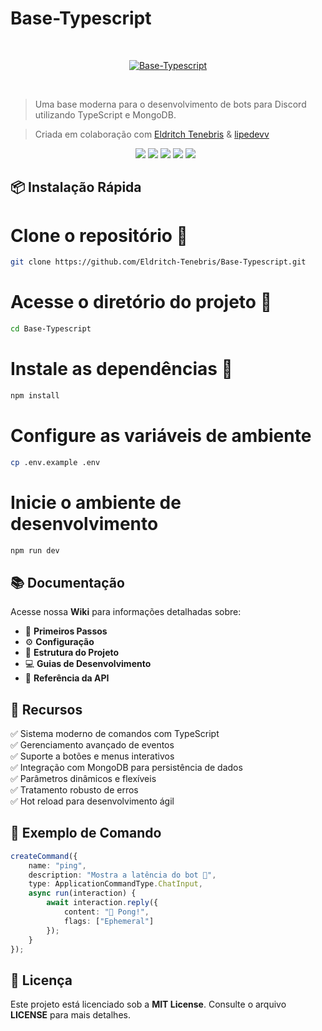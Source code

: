# Base-Typescript

<br />
<p align="center">
<a href="https://discord.com/users/1226297864796246016" target="_blank">
  <img src="https://i.imgur.com/13PduII.png" alt="Base-Typescript">
</a>
</p>
<br />

> Uma base moderna para o desenvolvimento de bots para Discord utilizando TypeScript e MongoDB.

> Criada em colaboração com [Eldritch Tenebris](https://github.com/Eldritch-Tenebris) & [lipedevv](https://github.com/lipedevv)

<div align="center">
   <img src="https://img.shields.io/badge/TypeScript-%23007ACC.svg?style=for-the-badge&logo=typescript&logoColor=white"/>
   <img src="https://img.shields.io/badge/Node.js-43853D?style=for-the-badge&logo=node.js&logoColor=white"/>
   <img src="https://img.shields.io/badge/Discord-7289DA?style=for-the-badge&logo=discord&logoColor=white"/>
   <img src="https://img.shields.io/badge/MongoDB-4EA94B?style=for-the-badge&logo=mongodb&logoColor=white"/>
  <img src="https://img.shields.io/badge/npm-CB3837?style=for-the-badge&logo=npm&logoColor=white)"/>
  <img src=""/>
  <img src=""/>
</div>

## 📦 Instalação Rápida
 
# Clone o repositório 🔧
```bash
git clone https://github.com/Eldritch-Tenebris/Base-Typescript.git
```

# Acesse o diretório do projeto 📁
```bash
cd Base-Typescript
```

# Instale as dependências 🏴󠁶󠁥󠁷󠁿
```bash
npm install
```

# Configure as variáveis de ambiente
```bash
cp .env.example .env
```

# Inicie o ambiente de desenvolvimento
```bash
npm run dev
```

## 📚 Documentação

Acesse nossa **Wiki** para informações detalhadas sobre:

- 🚀 **Primeiros Passos**
- ⚙️ **Configuração**
- 📂 **Estrutura do Projeto**
- 💻 **Guias de Desenvolvimento**
- 🔧 **Referência da API**

## 🌟 Recursos

✅ Sistema moderno de comandos com TypeScript  
✅ Gerenciamento avançado de eventos  
✅ Suporte a botões e menus interativos  
✅ Integração com MongoDB para persistência de dados  
✅ Parâmetros dinâmicos e flexíveis  
✅ Tratamento robusto de erros  
✅ Hot reload para desenvolvimento ágil  

## 📝 Exemplo de Comando

```ts
createCommand({
    name: "ping",
    description: "Mostra a latência do bot 🏓",
    type: ApplicationCommandType.ChatInput,
    async run(interaction) {
        await interaction.reply({ 
            content: "🏓 Pong!", 
            flags: ["Ephemeral"] 
        });
    }
});
```

## 📄 Licença

Este projeto está licenciado sob a **MIT License**. Consulte o arquivo **LICENSE** para mais detalhes.
